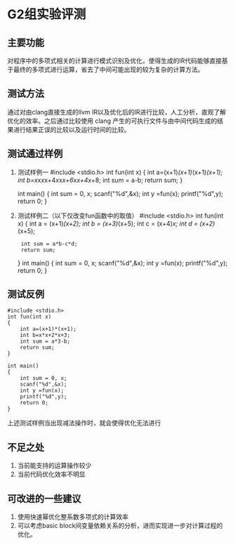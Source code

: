 # G2组实验评测

## 主要功能
对程序中的多项式相关的计算进行模式识别及优化，使得生成的IR代码能够直接基于最终的多项式进行运算，省去了中间可能出现的较为复杂的计算方法。

## 测试方法
通过对由clang直接生成的llvm IR以及优化后的IR进行比较，人工分析，直观了解优化的效率。之后通过比较使用 clang 产生的可执行文件与由中间代码生成的结果进行结果正误的比较以及运行时间的比较。

## 测试通过样例

1. 测试样例一
    #include <stdio.h>
    int fun(int x)
    {
        int a=(x+1)*(x+1)*(x+1)*(x+1);
        int b=x*x*x*x+4*x*x*x+6*x*x+4*x+8;
        int sum = a-b;
        return sum;
    }

    int main()
    {
        int sum = 0, x;
        scanf("%d",&x);
        int y =fun(x);
        printf("%d",y);
        return 0;
    }
    
2. 测试样例二（以下仅改变fun函数中的取值）
    #include <stdio.h>
    int fun(int x)
    {
        int a = (x+1)*(x+2);
        int b = (x+3)*(x+5);
        int c = (x+4)*x;
        int d = (x+2)*(x+5);
        
        int sum = a*b-c*d;
        return sum;
    }
    int main()
    {
        int sum = 0, x;
        scanf("%d",&x);
        int y =fun(x);
        printf("%d",y);
        return 0;
    }

## 测试反例

    #include <stdio.h>
    int fun(int x)
    {
        int a=(x+1)*(x+1);
        int b=x*x+2*x+3;
        int sum = a*3-b;
        return sum;
    }

    int main()
    {
        int sum = 0, x;
        scanf("%d",&x);
        int y =fun(x);
        printf("%d",y);
        return 0;
    }

上述测试样例当出现减法操作时，就会使得优化无法进行

## 不足之处

1. 当前能支持的运算操作较少
2. 当前代码优化效率不明显

## 可改进的一些建议

1. 使用快速幂优化整系数多项式的计算效率
2. 可以考虑basic block间变量依赖关系的分析，进而实现进一步对计算过程的优化。
